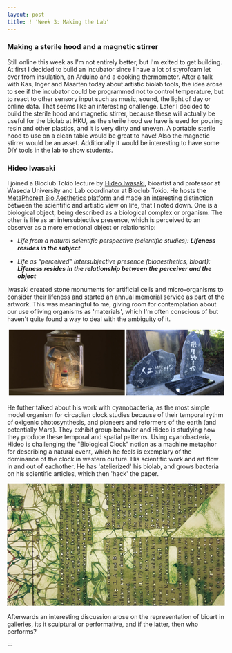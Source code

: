 ```yaml
---
layout: post
title: ! 'Week 3: Making the Lab'
---
```

### Making a sterile hood and a magnetic stirrer
Still online this week as I'm not entirely better, but I'm exited to get building. At first I decided to build an incubator since I have a lot of styrofoam let over from insulation, an Arduino and a cooking thermometer. After a talk with Kas, Inger and Maarten today about artistic biolab tools, the idea arose to see if the incubator could be programmed not to control temperature, but to react to other sensory input such as music, sound, the light of day or online data. That seems like an interesting challenge. Later I decided to build the sterile hood and magnetic stirrer, because these will actually be useful for the biolab at HKU, as the sterile hood we have is used for pouring resin and other plastics, and it is very dirty and uneven. A portable sterile hood to use on a clean table would be great to have! Also the magnetic stirrer would be an asset. Additionally it would be interesting to have some DIY tools in the lab to show students. 

### Hideo Iwasaki
I joined a Bioclub Tokio lecture by [Hideo Iwasaki](https://hideo-iwasaki.com/), bioartist and professor at Waseda University and Lab coordinator at Bioclub Tokio. He hosts the [MetaPhorest Bio Aesthetics platform](http://www.facebook.com/metaphorest.net) and made an interesting distinction between the scientific and artistic view on life, that I noted down. One is a biological object, being described as a biological complex or organism. The other is life as an intersubjective presence, which is perceived to an observer as a more emotional object or relationship:

- _Life from a natural scientific perspective (scientific studies): **Lifeness resides in the subject**_

- _Life as “perceived” intersubjective presence (bioaesthetics, bioart): **Lifeness resides in the relationship between the perceiver and the object**_

Iwasaki created stone monuments for artificial cells and micro-organisms to consider their lifeness and started an annual memorial service as part of the artwork. This was meaningful to me, giving room for contemplation about our use ofliving organisms as 'materials', which I'm often conscious of but haven't quite found a way to deal with the ambiguity of it. 

<img src="/images/iwasaki-memorial.png" alt="iwasaki"/>

He futher talked about his work with cyanobacteria, as the most simple model organism for circadian clock studies because of their temporal rythm of oxigenic photosynthesis, and pioneers and reformers of the earth (and potentially Mars). They exhibit group behavior and Hideo is studying how they produce these temporal and spatial patterns. Using cyanobacteria, Hideo is challenging the "Biological Clock" notion as a machine metaphor for describing a natural event, which he feels is exemplary of the dominance of the clock in western culture. His scientific work and art flow in and out of eachother. He has 'atelierized' his biolab, and grows bacteria on his scientific articles, which then 'hack' the paper. 

<img src="/images/iwasaki-papercut.jpeg" alt="iwasaki2"/>

Afterwards an interesting discussion arose on the representation of bioart in galleries, its it sculptural or performative, and if the latter, then who performs?

--



